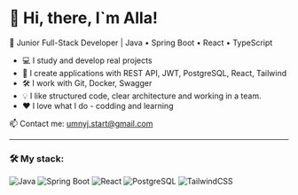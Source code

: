 # 👋 Hi, there, I`m Alla!

🎯 Junior Full-Stack Developer | Java • Spring Boot • React • TypeScript

- 💻 I study and develop real projects
- 🚀 I create applications with REST API, JWT, PostgreSQL, React, Tailwind
- 🛠️ I work with Git, Docker, Swagger
- 💡 I like structured code, clear architecture and working in a team.
- ❤ I love what I do - сodding and learning

📫 Contact me: umnyj.start@gmail.com

----------------------------------------------------------------------------------------------------

### 🛠️ My stack:
![Java](https://img.shields.io/badge/-Java-007396?style=flat-square&logo=java)
![Spring Boot](https://img.shields.io/badge/-Spring%20Boot-6DB33F?style=flat-square&logo=spring-boot)
![React](https://img.shields.io/badge/-React-61DAFB?style=flat-square&logo=react)
![PostgreSQL](https://img.shields.io/badge/-PostgreSQL-336791?style=flat-square&logo=postgresql)
![TailwindCSS](https://img.shields.io/badge/-TailwindCSS-38B2AC?style=flat-square&logo=tailwind-css)
